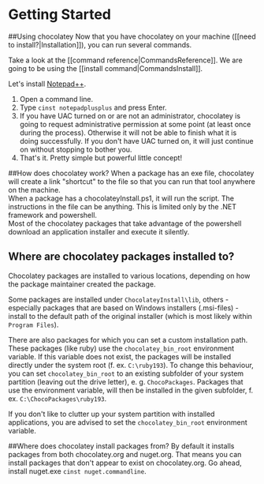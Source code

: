 # Getting Started
##Using chocolatey
Now that you have chocolatey on your machine ([[need to install?|Installation]]), you can run several commands.

Take a look at the [[command reference|CommandsReference]]. We are going to be using the [[install command|CommandsInstall]].  

Let's install [Notepad++](http://notepad-plus-plus.org/).

1. Open a command line.
1. Type `cinst notepadplusplus` and press Enter.
1. If you have UAC turned on or are not an administrator, chocolatey is going to request administrative permission at some point (at least once during the process). Otherwise it will not be able to finish what it is doing successfully. If you don't have UAC turned on, it will just continue on without stopping to bother you. 
1. That's it. Pretty simple but powerful little concept!

##How does chocolatey work?
When a package has an exe file, chocolatey will create a link "shortcut" to the file so that you can run that tool anywhere on the machine.  
When a package has a chocolateyInstall.ps1, it will run the script. The instructions in the file can be anything. This is limited only by the .NET framework and powershell.  
Most of the chocolatey packages that take advantage of the powershell download an application installer and execute it silently.  


## Where are chocolatey packages installed to?

Chocolatey packages are installed to various locations, depending on how the package maintainer created the package. 

Some packages are installed under `ChocolateyInstall\lib`, others - especially packages that are based on Windows installers (.msi-files) - install to the default path of the original installer (which is most likely within `Program Files`).

There are also packages for which you can set a custom installation path. These packages (like ruby) use the `chocolatey_bin_root` environment variable. If this variable does not exist, the packages will be installed directly under the system root (f. ex. `C:\ruby193`). To change this behaviour, you can set `chocolatey_bin_root` to an existing subfolder of your system partition (leaving out the drive letter), e. g. `ChocoPackages`. Packages that use the environment variable, will then be installed in the given subfolder, f. ex. `C:\ChocoPackages\ruby193`.

If you don't like to clutter up your system partition with installed applications, you are advised to set the `chocolatey_bin_root` environment variable. 

##Where does chocolatey install packages from?
By default it installs packages from both chocolatey.org and nuget.org. That means you can install packages that don't appear to exist on chocolatey.org. Go ahead, install nuget.exe `cinst nuget.commandline`.